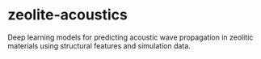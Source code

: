 # zeolite-acoustics
Deep learning models for predicting acoustic wave propagation in zeolitic materials using structural features and simulation data.

